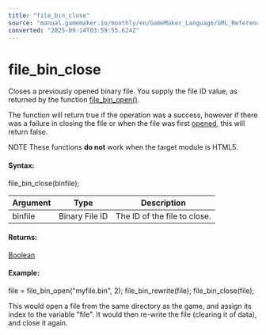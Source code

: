 ```yaml
---
title: "file_bin_close"
source: "manual.gamemaker.io/monthly/en/GameMaker_Language/GML_Reference/File_Handling/Binary_Files/file_bin_close.htm"
converted: "2025-09-14T03:59:55.624Z"
---
```


# file\_bin\_close

Closes a previously opened binary file. You supply the file ID value, as returned by the function [file\_bin\_open()](file_bin_open.md).

The function will return true if the operation was a success, however if there was a failure in closing the file or when the file was first [opened](file_bin_open.md), this will return false.

NOTE These functions **do not** work when the target module is HTML5.

#### Syntax:

file\_bin\_close(binfile);

| Argument | Type | Description |
| --- | --- | --- |
| binfile | Binary File ID | The ID of the file to close. |

#### Returns:

[Boolean](../../../GML_Overview/Data_Types.md)

#### Example:

file = file\_bin\_open("myfile.bin", 2);
file\_bin\_rewrite(file);
file\_bin\_close(file);

This would open a file from the same directory as the game, and assign its index to the variable "file". It would then re-write the file (clearing it of data), and close it again.